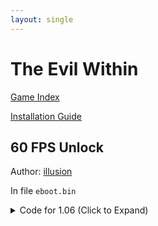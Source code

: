 ```yaml
---
layout: single
---
```


# The Evil Within

[Game Index](/patch/#ps4)

[Installation Guide](https://illusion0001.github.io/install-instructions/)

## 60 FPS Unlock

Author: [illusion](https://twitter.com/illusion0002)

In file `eboot.bin`

<details>
<summary>Code for 1.06 (Click to Expand)</summary>

{% highlight yml %}
- game: "The Evil Within"
  app_ver: "01.06"
  patch_ver: "1.0"
  name: "60 FPS Unlock"
  author: "illusion"
  note: "\nGPU Limited. For use with 9th generation of game consoles.\nUses Triple buffering."
  arch: generic_orbis
  enabled: False # Todo: move this to a separate file
  patch_list:
        - [ bytes, 0x23BCE3, "00" ]
{% endhighlight %}

</details>
